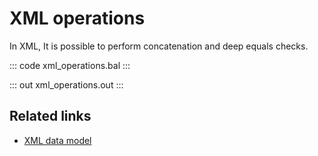 # XML operations

In XML, It is possible to perform concatenation and deep equals checks.

::: code xml_operations.bal :::

::: out xml_operations.out :::

## Related links
- [XML data model](/learn/by-example/xml-data-model/)
